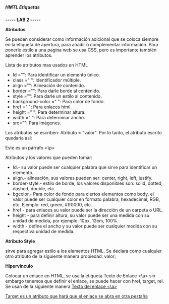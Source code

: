 ##### **HMTL Etiquetas**

**----- LAB 2 -----**

**Atributos**

Se pueden considerar como información adicional que se coloca siempre en la etiqueta de apertura, para añadir o complementar información. Para ponerle estilo a una pagina web se usa CSS, pero es importante también aprender los atributos. 



Lista de atributos mas usados en HTML

* Id ="": Para identificar un elemento único.
* class =" ": Identificador múltiple.
* align ="": Alineación de contenido.
* border ="": Para darle borde al contenido.
* style ="": Para darle un estilo al contenido.
* background-color =" ": Para color de fondo.
* href =" ": Para enlaces html.
* height =" ": Para determinar altura.
* width =" ": Para determinar ancho.
* src="": Para imágenes.



Los atributos se escriben: Atributo = "valor". Por lo tanto, el atributo escrito quedaría así: <p atributo = "valor"> Este es un párrafo <\\p> 



Atributos y los valores que pueden tomar: 

* Id.- su valor puede ser cualquier palabra que sirve para identificar un elemento.
* align.- alineación, sus valores pueden ser: center, right, left, justify.
* border-style.- estilo de borde, los valores disponibles son: solid, dotted, dashed, double, etc.
* bgcolor.- Para color de fondo para ciertos elementos como body, el valor puede ser cualquier color en formato palabra, hexadecimal, RGB, etc. Ejemplo: red, green, #ff0000, etc.
* href - para enlaces su valor puede ser la dirección de un carpeta o URL.
* height - para definir altura, su valor puede ser una medida con su unidad de medida, por ejemplo: 10px, 12em, 100%.
* width.- define el ancho y su valor puede ser cualquier medida con su respectiva unidad de medida.



**Atributo Style** 

sirve para agregar estilo a los elementos HTML. Se declara como cualquier otro atributo de la siguiente manera propiedad: valor; 



**Hipervínculo** 

Colocar un enlace en HTML, se usa la etiqueta <a> Texto de Enlace <\\a> sin embargo tenemos que definir el enlace, se puede hacer con href, target, rel. Se usan de la siguiente manera <a href = "URL"> Texto del enlace <\\a> 

Target es un atributo que hará que el enlace se abra en otra pestaña









